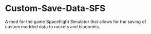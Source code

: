 # Custom-Save-Data-SFS
 A mod for the game Spaceflight Simulator that allows for the saving of custom modded data to rockets and blueprints.
